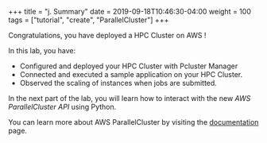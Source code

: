 +++
title = "j. Summary"
date = 2019-09-18T10:46:30-04:00
weight = 100
tags = ["tutorial", "create", "ParallelCluster"]
+++

Congratulations, you have deployed a HPC Cluster on AWS !

In this lab, you have:
- Configured and deployed your HPC Cluster with Pcluster Manager
- Connected and executed a sample application on your HPC Cluster.
- Observed the scaling of instances when jobs are submitted.

In the next part of the lab, you will learn how to interact with the new *AWS ParallelCluster API* using Python.

You can learn more about AWS ParallelCluster by visiting the [documentation](https://docs.aws.amazon.com/parallelcluster/latest/ug/what-is-aws-parallelcluster.html) page.
